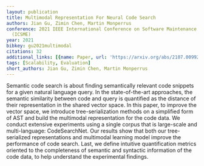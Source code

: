 ```yaml
---
layout: publication
title: Multimodal Representation For Neural Code Search
authors: Jian Gu, Zimin Chen, Martin Monperrus
conference: 2021 IEEE International Conference on Software Maintenance and Evolution
  (ICSME)
year: 2021
bibkey: gu2021multimodal
citations: 32
additional_links: [{name: Paper, url: 'https://arxiv.org/abs/2107.00992'}]
tags: [Scalability, Evaluation]
short_authors: Jian Gu, Zimin Chen, Martin Monperrus
---
```

Semantic code search is about finding semantically relevant code snippets for
a given natural language query. In the state-of-the-art approaches, the
semantic similarity between code and query is quantified as the distance of
their representation in the shared vector space. In this paper, to improve the
vector space, we introduce tree-serialization methods on a simplified form of
AST and build the multimodal representation for the code data. We conduct
extensive experiments using a single corpus that is large-scale and
multi-language: CodeSearchNet. Our results show that both our tree-serialized
representations and multimodal learning model improve the performance of code
search. Last, we define intuitive quantification metrics oriented to the
completeness of semantic and syntactic information of the code data, to help
understand the experimental findings.